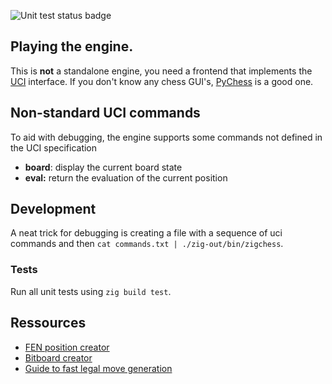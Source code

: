 ![Unit test status badge](https://github.com/wuelle/zigchess/actions/workflows/run-tests.yml/badge.svg)

## Playing the engine.
This is **not** a standalone engine, you need a frontend that implements the [UCI](https://en.wikipedia.org/wiki/Universal_Chess_Interface) interface.
If you don't know any chess GUI's, [PyChess](https://github.com/pychess/pychess) is a good one.

## Non-standard UCI commands
To aid with debugging, the engine supports some commands not defined in the UCI specification

* **board**: display the current board state
* **eval:** return the evaluation of the current position

## Development
A neat trick for debugging is creating a file with a sequence of uci commands and then 
`cat commands.txt | ./zig-out/bin/zigchess`.

### Tests
Run all unit tests using `zig build test`.

## Ressources
* [FEN position creator](http://www.netreal.de/Forsyth-Edwards-Notation/index.php)
* [Bitboard creator](https://gekomad.github.io/Cinnamon/BitboardCalculator/)
* [Guide to fast legal move generation](https://www.codeproject.com/Articles/5313417/Worlds-fastest-Bitboard-Chess-Movegenerator)
